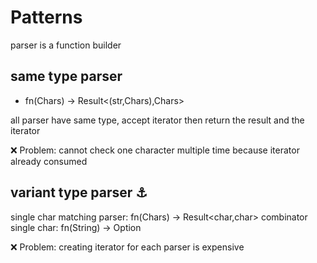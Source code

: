 # Patterns

parser is a function builder

## same type parser
- fn(Chars) -> Result<(str,Chars),Chars>

all parser have same type, accept iterator then return the result and the iterator

❌ Problem: cannot check one character multiple time because iterator already consumed

## variant type parser ⚓
single char matching parser: fn(Chars) -> Result<char,char>
combinator single char: fn(String) -> Option<String>

❌ Problem: creating iterator for each parser is expensive


